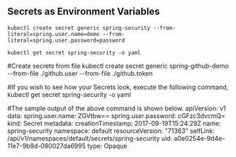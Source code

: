 ## Secrets as Environment Variables
	kubectl create secret generic spring-security --from-literal=spring.user.name=demo --from-literal=spring.user.password=password
	
	kubectl get secret spring-security -o yaml


#Create secrets from file
  kubectl create secret generic spring-github-demo --from-file ./github.user --from-file ./github.token
  
#If you wish to see how your Secrets look, execute the following command,  
  kubectl get secret spring-security -o yaml
  
#The sample output of the above command is shown below.
apiVersion: v1
data:
  spring.user.name: ZGVtbw==
  spring.user.password: cGFzc3dvcmQ=
kind: Secret
metadata:
  creationTimestamp: 2017-09-19T15:24:29Z
  name: spring-security
  namespace: default
  resourceVersion: "71363"
  selfLink: /api/v1/namespaces/default/secrets/spring-security
  uid: a0e0254e-9d4e-11e7-9b8d-080027da6995
type: Opaque